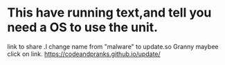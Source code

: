# This have running text,and tell you need a OS to use the unit.
link to share .I change  name from "malware" to update.so Granny maybee click on link. 
https://codeandpranks.github.io/update/
